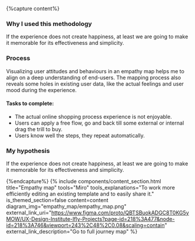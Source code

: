 {%capture content%}
### Why I used this methodology
If the experience does not create happiness, at least we are going to make it memorable for its effectiveness and simplicity.
### Process
Visualizing user attitudes and behaviours in an empathy map helps me to align on a deep understanding of end-users. The mapping process also reveals some holes in existing user data, like the actual feelings and user mood during the experience.

#### Tasks to complete:
*  The actual online shopping process experience is not
enjoyable.
*  Users can apply a free flow, go and back till some external
or internal drag the trill to buy.  
* Users know well the steps, they repeat automatically.

### My hypothesis
If the experience does not create happiness, at least we are going to make it memorable for its effectiveness and simplicity.

{%endcapture%}
{%
include components/content_section.html
title="Empathy map"
tools="Miro"
tools_explanations="To work more efficiently editing an existing template and to easily share it."
is_themed_section=false
content=content
diagram_img="empathy_map/empathy_map.png"
external_link_uri="https://www.figma.com/proto/QBTSBuokADGC8T0KG5yMOW/UX-Design-Institute-Ifly-Projects?page-id=218%3A477&node-id=218%3A746&viewport=243%2C48%2C0.08&scaling=contain"
external_link_description="Go to full journey map"
%}
